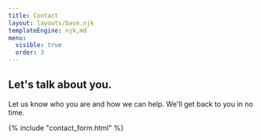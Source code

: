 ```yaml
---
title: Contact
layout: layouts/base.njk
templateEngine: njk,md
menu:
  visible: true
  order: 3
---
```


## Let's talk about you.
Let us know who you are and how we can help. We'll get back to you in no time.

{% include "contact_form.html" %}
